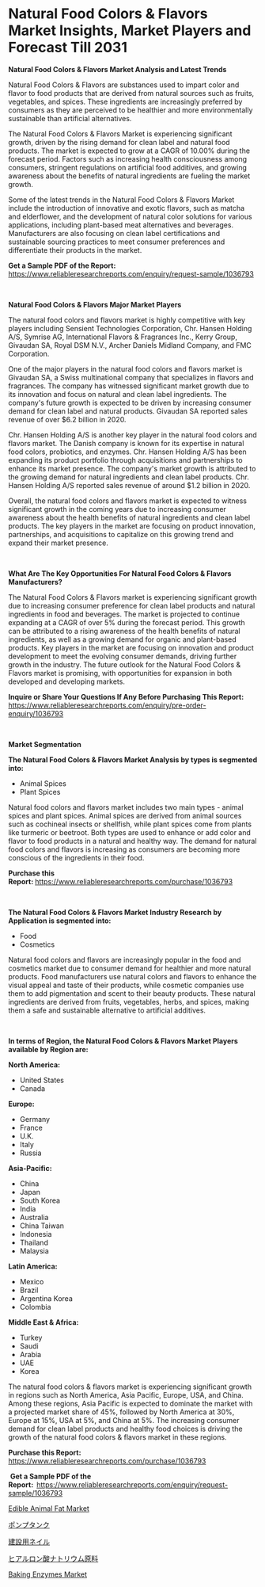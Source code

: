<p><h1>Natural Food Colors & Flavors Market Insights, Market Players and Forecast Till 2031</h1></p><p><strong>Natural Food Colors & Flavors Market Analysis and Latest Trends</strong></p>
<p><p>Natural Food Colors & Flavors are substances used to impart color and flavor to food products that are derived from natural sources such as fruits, vegetables, and spices. These ingredients are increasingly preferred by consumers as they are perceived to be healthier and more environmentally sustainable than artificial alternatives.</p><p>The Natural Food Colors & Flavors Market is experiencing significant growth, driven by the rising demand for clean label and natural food products. The market is expected to grow at a CAGR of 10.00% during the forecast period. Factors such as increasing health consciousness among consumers, stringent regulations on artificial food additives, and growing awareness about the benefits of natural ingredients are fueling the market growth.</p><p>Some of the latest trends in the Natural Food Colors & Flavors Market include the introduction of innovative and exotic flavors, such as matcha and elderflower, and the development of natural color solutions for various applications, including plant-based meat alternatives and beverages. Manufacturers are also focusing on clean label certifications and sustainable sourcing practices to meet consumer preferences and differentiate their products in the market.</p></p>
<p><strong>Get a Sample PDF of the Report:&nbsp;</strong> <a href="https://www.reliableresearchreports.com/enquiry/request-sample/1036793">https://www.reliableresearchreports.com/enquiry/request-sample/1036793</a></p>
<p>&nbsp;</p>
<p><strong>Natural Food Colors & Flavors Major Market Players</strong></p>
<p><p>The natural food colors and flavors market is highly competitive with key players including Sensient Technologies Corporation, Chr. Hansen Holding A/S, Symrise AG, International Flavors & Fragrances Inc., Kerry Group, Givaudan SA, Royal DSM N.V., Archer Daniels Midland Company, and FMC Corporation.</p><p>One of the major players in the natural food colors and flavors market is Givaudan SA, a Swiss multinational company that specializes in flavors and fragrances. The company has witnessed significant market growth due to its innovation and focus on natural and clean label ingredients. The company's future growth is expected to be driven by increasing consumer demand for clean label and natural products. Givaudan SA reported sales revenue of over $6.2 billion in 2020.</p><p>Chr. Hansen Holding A/S is another key player in the natural food colors and flavors market. The Danish company is known for its expertise in natural food colors, probiotics, and enzymes. Chr. Hansen Holding A/S has been expanding its product portfolio through acquisitions and partnerships to enhance its market presence. The company's market growth is attributed to the growing demand for natural ingredients and clean label products. Chr. Hansen Holding A/S reported sales revenue of around $1.2 billion in 2020.</p><p>Overall, the natural food colors and flavors market is expected to witness significant growth in the coming years due to increasing consumer awareness about the health benefits of natural ingredients and clean label products. The key players in the market are focusing on product innovation, partnerships, and acquisitions to capitalize on this growing trend and expand their market presence.</p></p>
<p>&nbsp;</p>
<p><strong>What Are The Key Opportunities For Natural Food Colors & Flavors Manufacturers?</strong></p>
<p><p>The Natural Food Colors & Flavors market is experiencing significant growth due to increasing consumer preference for clean label products and natural ingredients in food and beverages. The market is projected to continue expanding at a CAGR of over 5% during the forecast period. This growth can be attributed to a rising awareness of the health benefits of natural ingredients, as well as a growing demand for organic and plant-based products. Key players in the market are focusing on innovation and product development to meet the evolving consumer demands, driving further growth in the industry. The future outlook for the Natural Food Colors & Flavors market is promising, with opportunities for expansion in both developed and developing markets.</p></p>
<p><strong>Inquire or Share Your Questions If Any Before Purchasing This Report:</strong> <a href="https://www.reliableresearchreports.com/enquiry/pre-order-enquiry/1036793">https://www.reliableresearchreports.com/enquiry/pre-order-enquiry/1036793</a></p>
<p>&nbsp;</p>
<p><strong>Market Segmentation</strong></p>
<p><strong>The Natural Food Colors & Flavors Market Analysis by types is segmented into:</strong></p>
<p><ul><li>Animal Spices</li><li>Plant Spices</li></ul></p>
<p><p>Natural food colors and flavors market includes two main types - animal spices and plant spices. Animal spices are derived from animal sources such as cochineal insects or shellfish, while plant spices come from plants like turmeric or beetroot. Both types are used to enhance or add color and flavor to food products in a natural and healthy way. The demand for natural food colors and flavors is increasing as consumers are becoming more conscious of the ingredients in their food.</p></p>
<p><strong>Purchase this Report:&nbsp;</strong><a href="https://www.reliableresearchreports.com/purchase/1036793">https://www.reliableresearchreports.com/purchase/1036793</a></p>
<p>&nbsp;</p>
<p><strong>The Natural Food Colors & Flavors Market Industry Research by Application is segmented into:</strong></p>
<p><ul><li>Food</li><li>Cosmetics</li></ul></p>
<p><p>Natural food colors and flavors are increasingly popular in the food and cosmetics market due to consumer demand for healthier and more natural products. Food manufacturers use natural colors and flavors to enhance the visual appeal and taste of their products, while cosmetic companies use them to add pigmentation and scent to their beauty products. These natural ingredients are derived from fruits, vegetables, herbs, and spices, making them a safe and sustainable alternative to artificial additives.</p></p>
<p>&nbsp;</p>
<p><strong>In terms of Region, the Natural Food Colors & Flavors Market Players available by Region are:</strong></p>
<p>
    <p> <strong> North America: </strong>
        <ul>
            <li>United States</li>
            <li>Canada</li>
        </ul>
        </p> 
    <p> <strong> Europe: </strong>
        <ul>
            <li>Germany</li>
            <li>France</li>
            <li>U.K.</li>
            <li>Italy</li>
            <li>Russia</li>
        </ul>
        </p> 
    <p> <strong> Asia-Pacific: </strong>
        <ul>
            <li>China</li>
            <li>Japan</li>
            <li>South Korea</li>
            <li>India</li>
            <li>Australia</li>
            <li>China Taiwan</li>
            <li>Indonesia</li>
            <li>Thailand</li>
            <li>Malaysia</li>
        </ul>
        </p> 
    <p> <strong> Latin America: </strong>
        <ul>
            <li>Mexico</li>
            <li>Brazil</li>
            <li>Argentina Korea</li>
            <li>Colombia</li>
        </ul>
        </p> 
    <p> <strong> Middle East & Africa: </strong>
        <ul>
            <li>Turkey</li>
            <li>Saudi</li>
            <li>Arabia</li>
            <li>UAE</li>
            <li>Korea</li>
        </ul>
    </p>
    </p>
<p><p>The natural food colors & flavors market is experiencing significant growth in regions such as North America, Asia Pacific, Europe, USA, and China. Among these regions, Asia Pacific is expected to dominate the market with a projected market share of 45%, followed by North America at 30%, Europe at 15%, USA at 5%, and China at 5%. The increasing consumer demand for clean label products and healthy food choices is driving the growth of the natural food colors & flavors market in these regions.</p></p>
<p><strong>Purchase this Report: </strong><a href="https://www.reliableresearchreports.com/purchase/1036793">https://www.reliableresearchreports.com/purchase/1036793</a></p>
<p>&nbsp;<strong>Get a Sample PDF of the Report:&nbsp;&nbsp;</strong><a href="https://www.reliableresearchreports.com/enquiry/request-sample/1036793">https://www.reliableresearchreports.com/enquiry/request-sample/1036793</a></p>
<p><strong></strong></p>
<p><p><a href="https://github.com/jerrycopelandthomaswsqd8q/Market-Research-Report-List-2/blob/main/edible-animal-fat-market.md">Edible Animal Fat Market</a></p><p><a href="https://medium.com/@wilmerwalsh1/%E3%83%9D%E3%83%B3%E3%83%97%E3%82%BF%E3%83%B3%E3%82%AF%E5%B8%82%E5%A0%B4%E3%81%AE%E8%A6%8F%E6%A8%A1%E3%81%AF-%E3%82%B0%E3%83%AD%E3%83%BC%E3%83%90%E3%83%AB%E7%94%A3%E6%A5%AD%E3%81%A7%E6%9C%80%E9%81%A9%E3%81%AA%E3%83%9E%E3%83%BC%E3%82%B1%E3%83%86%E3%82%A3%E3%83%B3%E3%82%B0%E3%83%81%E3%83%A3%E3%83%8D%E3%83%AB%E3%82%92%E7%A4%BA%E3%81%97%E3%81%A6%E3%81%84%E3%81%BE%E3%81%99-d85c449c9358">ポンプタンク</a></p><p><a href="https://github.com/Sophiaard2003/Market-Research-Report-List-1/blob/main/706262617362.md">建設用ネイル</a></p><p><a href="https://medium.com/@diegomoen2016/2024%E5%B9%B4%E3%81%8B%E3%82%892031%E5%B9%B4%E3%81%BE%E3%81%A7%E3%81%AE%E6%9C%9F%E9%96%93%E3%81%AE%E3%83%8A%E3%83%88%E3%83%AA%E3%82%A6%E3%83%A0%E3%83%92%E3%82%A2%E3%83%AB%E3%83%AD%E3%83%B3%E9%85%B8%E5%8E%9F%E6%96%99%E5%B8%82%E5%A0%B4%E5%88%86%E6%9E%90%E3%81%A8%E3%82%B5%E3%82%A4%E3%82%BA%E3%81%AE%E4%BA%88%E6%B8%AC-51f6adae6fd9">ヒアルロン酸ナトリウム原料</a></p><p><a href="https://github.com/brenzgnarento/Market-Research-Report-List-1/blob/main/baking-enzymes-market.md">Baking Enzymes Market</a></p></p>